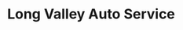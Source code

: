 ---
title: "Long Valley Auto Service"
url: /long-valley/long-valley-auto-service/
shop: Autowerkstatt
---